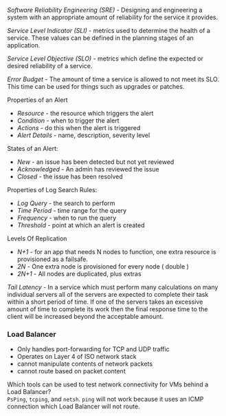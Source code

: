 *Software Reliability Engineering (SRE)* - Designing and engineering a system with an appropriate amount of reliability for the service it provides.  

*Service Level Indicator (SLI)* - metrics used to determine the health of a service. These values can be defined in the planning stages of an application.  

*Service Level Objective (SLO)* - metrics which define the expected or desired reliability of a service.  

*Error Budget* - The amount of time a service is allowed to not meet its SLO. This time can be used for things such as upgrades or patches.  

Properties of an Alert
- *Resource* - the resource which triggers the alert
- *Condition* - when to trigger the alert
- *Actions* - do this when the alert is triggered
- *Alert Details* - name, description, severity level

States of an Alert:
- *New* - an issue has been detected but not yet reviewed
- *Acknowledged* - An admin has reviewed the issue
- *Closed* - the issue has been resolved 

Properties of Log Search Rules:
- *Log Query* - the search to perform
- *Time Period* - time range for the query
- *Frequency* - when to run the query
- *Threshold* - point at which an alert is created

Levels Of Replication
- *N+1* - for an app that needs N nodes to function, one extra resource is provisioned as a failsafe.
- *2N* - One extra node is provisioned for every node ( double )
- *2N+1* - All nodes are duplicated, plus extras

*Tail Latency* - In a service which must perform many calculations on many individual servers all of the servers are expected to complete their task within a short period of time. If one of the servers takes an excessive amount of time to complete its work then the final response time to the client will be increased beyond the acceptable amount.

### Load Balancer
- Only handles port-forwarding for TCP and UDP traffic
- Operates on Layer 4 of ISO network stack
- cannot manipulate contents of network packets
- cannot route based on packet content

Which tools can be used to test network connectivity for VMs behind a Load Balancer?  
`PsPing`, `tcping`, and `netsh`. `ping` will not work because it uses an ICMP connection which Load Balancer will not route.   